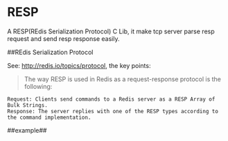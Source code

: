 # RESP
A RESP(REdis Serialization Protocol) C Lib, it make tcp server parse resp request and send resp response easily.

##REdis Serialization Protocol

See: http://redis.io/topics/protocol, the key points:

>The way RESP is used in Redis as a request-response protocol is the following:

    Request: Clients send commands to a Redis server as a RESP Array of Bulk Strings.
    Response: The server replies with one of the RESP types according to the command implementation.

##example##


